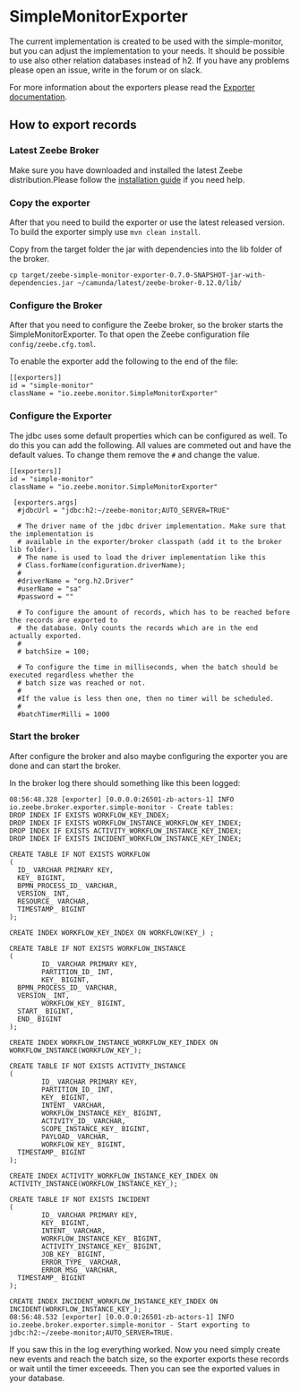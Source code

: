 SimpleMonitorExporter
=========================

The current implementation is created to be used with the simple-monitor, but
you can adjust the implementation to your needs. It should be possible to use also other
relation databases instead of h2. If you have any problems please open an issue, write in the forum or on slack.

For more information about the exporters please read the [Exporter documentation](https://docs.zeebe.io/basics/exporters.html).

## How to export records

### Latest Zeebe Broker

Make sure you have downloaded and installed the latest Zeebe distribution.Please follow the [installation guide](https://docs.zeebe.io/introduction/install.html) if you need help.

### Copy the exporter

After that you need to build the exporter or use the latest released version. To build the exporter simply use `mvn clean install`.

Copy from the target folder the jar with dependencies into the lib folder of the broker.

```
cp target/zeebe-simple-monitor-exporter-0.7.0-SNAPSHOT-jar-with-dependencies.jar ~/camunda/latest/zeebe-broker-0.12.0/lib/
```

### Configure the Broker

After that you need to configure the Zeebe broker, so the broker starts the SimpleMonitorExporter. To that open the Zeebe configuration file `config/zeebe.cfg.toml`.

To enable the exporter add the following to the end of the file:

```
[[exporters]]
id = "simple-monitor"
className = "io.zeebe.monitor.SimpleMonitorExporter"
```

### Configure the Exporter

The jdbc uses some default properties which can be configured as well.
To do this you can add the following. All values are commeted out and have the default values. To change them remove the `#` and change the value.

```
[[exporters]]
id = "simple-monitor"
className = "io.zeebe.monitor.SimpleMonitorExporter"

 [exporters.args]
  #jdbcUrl = "jdbc:h2:~/zeebe-monitor;AUTO_SERVER=TRUE"

  # The driver name of the jdbc driver implementation. Make sure that the implementation is
  # available in the exporter/broker classpath (add it to the broker lib folder).
  # The name is used to load the driver implementation like this
  # Class.forName(configuration.driverName);
  # 
  #driverName = "org.h2.Driver"
  #userName = "sa"
  #password = ""

  # To configure the amount of records, which has to be reached before the records are exported to
  # the database. Only counts the records which are in the end actually exported.
  #
  # batchSize = 100;

  # To configure the time in milliseconds, when the batch should be executed regardless whether the
  # batch size was reached or not.
  #
  #If the value is less then one, then no timer will be scheduled.
  #
  #batchTimerMilli = 1000
```

### Start the broker

After configure the broker and also maybe configuring the exporter you are done and can start the broker.


In the broker log there should something like this been logged:

```
08:56:48.328 [exporter] [0.0.0.0:26501-zb-actors-1] INFO  io.zeebe.broker.exporter.simple-monitor - Create tables:
DROP INDEX IF EXISTS WORKFLOW_KEY_INDEX;
DROP INDEX IF EXISTS WORKFLOW_INSTANCE_WORKFLOW_KEY_INDEX;
DROP INDEX IF EXISTS ACTIVITY_WORKFLOW_INSTANCE_KEY_INDEX;
DROP INDEX IF EXISTS INCIDENT_WORKFLOW_INSTANCE_KEY_INDEX;

CREATE TABLE IF NOT EXISTS WORKFLOW
(
  ID_ VARCHAR PRIMARY KEY,
  KEY_ BIGINT,
  BPMN_PROCESS_ID_ VARCHAR,
  VERSION_ INT,
  RESOURCE_ VARCHAR,
  TIMESTAMP_ BIGINT
);

CREATE INDEX WORKFLOW_KEY_INDEX ON WORKFLOW(KEY_) ;

CREATE TABLE IF NOT EXISTS WORKFLOW_INSTANCE
(
        ID_ VARCHAR PRIMARY KEY,
        PARTITION_ID_ INT,
        KEY_ BIGINT,
  BPMN_PROCESS_ID_ VARCHAR,
  VERSION_ INT,
        WORKFLOW_KEY_ BIGINT,
  START_ BIGINT,
  END_ BIGINT
);

CREATE INDEX WORKFLOW_INSTANCE_WORKFLOW_KEY_INDEX ON WORKFLOW_INSTANCE(WORKFLOW_KEY_);

CREATE TABLE IF NOT EXISTS ACTIVITY_INSTANCE
(
        ID_ VARCHAR PRIMARY KEY,
        PARTITION_ID_ INT,
        KEY_ BIGINT,
        INTENT_ VARCHAR,
        WORKFLOW_INSTANCE_KEY_ BIGINT,
        ACTIVITY_ID_ VARCHAR,
        SCOPE_INSTANCE_KEY_ BIGINT,
        PAYLOAD_ VARCHAR,
        WORKFLOW_KEY_ BIGINT,
  TIMESTAMP_ BIGINT
);

CREATE INDEX ACTIVITY_WORKFLOW_INSTANCE_KEY_INDEX ON ACTIVITY_INSTANCE(WORKFLOW_INSTANCE_KEY_);

CREATE TABLE IF NOT EXISTS INCIDENT
(
        ID_ VARCHAR PRIMARY KEY,
        KEY_ BIGINT,
        INTENT_ VARCHAR,
        WORKFLOW_INSTANCE_KEY_ BIGINT,
        ACTIVITY_INSTANCE_KEY_ BIGINT,
        JOB_KEY_ BIGINT,
        ERROR_TYPE_ VARCHAR,
        ERROR_MSG_ VARCHAR,
  TIMESTAMP_ BIGINT
);

CREATE INDEX INCIDENT_WORKFLOW_INSTANCE_KEY_INDEX ON INCIDENT(WORKFLOW_INSTANCE_KEY_);
08:56:48.532 [exporter] [0.0.0.0:26501-zb-actors-1] INFO  io.zeebe.broker.exporter.simple-monitor - Start exporting to jdbc:h2:~/zeebe-monitor;AUTO_SERVER=TRUE.
```


If you saw this in the log everything worked.
Now you need simply create new events and reach the batch size, so the exporter exports these records or wait until the timer exceeeds. Then you can see the exported values in your database.

